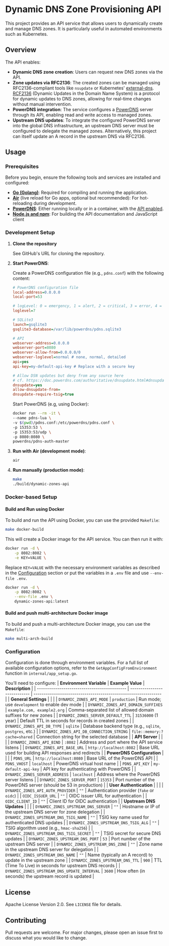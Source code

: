 # Dynamic DNS Zone Provisioning API

This project provides an API service that allows users to dynamically create and manage DNS zones. It is particularly useful in automated environments such as Kubernetes.

## Overview

The API enables:

- **Dynamic DNS zone creation**: Users can request new DNS zones via the API.
- **Zone updates via RFC2136**: The created zones can be managed using RFC2136-compliant tools like `nsupdate` or Kubernetes' [external-dns](https://github.com/kubernetes-sigs/external-dns). [RCF2136](https://datatracker.ietf.org/doc/html/rfc2136) (Dynamic Updates in the Domain Name System) is a protocol for dynamic updates to DNS zones, allowing for real-time changes without manual intervention.
- **PowerDNS integration**: The service configures a [PowerDNS](https://doc.powerdns.com/) server through its API, enabling read and write access to managed zones.
- **Upstream DNS updates**: To integrate the configured PowerDNS server into the global DNS infrastructure, an upstream DNS server must be configured to delegate the managed zones. Alternatively, this project can itself update an A record in the upstream DNS via RFC2136.

## Usage

### Prerequisites

Before you begin, ensure the following tools and services are installed and configured:

- **[Go (Golang)](https://go.dev/)**: Required for compiling and running the application.
- **[Air](https://github.com/cosmtrek/air)** (live reload for Go apps, optional but recommended): For hot-reloading during development.
- **[PowerDNS](https://www.powerdns.com/)**: Either running locally or in a container, with the [API enabled](https://doc.powerdns.com/authoritative/http-api/).
- **[Node.js and npm](https://docs.npmjs.com/downloading-and-installing-node-js-and-npm)**: For building the API documentation and JavaScript client

### Development Setup

1. **Clone the repository**

    See GitHub's URL for cloning the repository.

1. **Start PowerDNS**:

    Create a PowerDNS configuration file (e.g., `pdns.conf`) with the following content:

    ```ini
    # PowerDNS configuration file
    local-address=0.0.0.0
    local-port=53

    # logLevel: 0 = emergency, 1 = alert, 2 = critical, 3 = error, 4 = warning, 5 = notice, 6 = info, 7 = debug
    loglevel=7

    # SQLite3
    launch=gsqlite3
    gsqlite3-database=/var/lib/powerdns/pdns.sqlite3

    # API
    webserver-address=0.0.0.0
    webserver-port=8080
    webserver-allow-from=0.0.0.0/0
    webserver-loglevel=normal # none, normal, detailed
    api=yes
    api-key=my-default-api-key # Replace with a secure key

    # Allow DSN updates but deny from any source here
    # cf. https://doc.powerdns.com/authoritative/dnsupdate.html#dnsupdate-metadata
    dnsupdate=yes
    allow-dnsupdate-from=
    dnsupdate-require-tsig=true
    ```

    Start PowerDNS (e.g, using Docker):

    ```bash
    docker run --rm -it \
    --name pdns-lua \
    -v $(pwd)/pdns.conf:/etc/powerdns/pdns.conf \
    -p 15353:53 \
    -p 15353:53/udp \
    -p 8080:8080 \
    powerdns/pdns-auth-master 
    ```

1. **Run with Air (development mode)**:

    ```bash
    air
    ```

1. **Run manually (production mode)**:

    ```bash
    make
    ./build/dynamic-zones-api
    ```

### Docker-based Setup

#### Build and Run using Docker

To build and run the API using Docker, you can use the provided `Makefile`:

```bash
make docker-build
```

This will create a Docker image for the API service. You can then run it with:

```bash
docker run -d \
    -p 8082:8082 \
    -e KEY=VALUE \
```

Replace `KEY=VALUE` with the necessary environment variables as described in the [Configuration](#configuration) section or put the variables in a `.env` file and use `--env-file .env`.

```bash
docker run -d \
    -p 8082:8082 \
    --env-file .env \
    dynamic-zones-api:latest
```

#### Build and push multi-architecture Docker image

To build and push a multi-architecture Docker image, you can use the `Makefile`:

```bash
make multi-arch-build
```

### Configuration

Configuration is done through environment variables. For a full list of available configuration options, refer to the `GetAppConfigFromEnvironment` function in `internal/app_setup.go`.

You’ll need to configure:
| **Environment Variable**                     | **Example Value**            | **Description**                                                 |
| -------------------------------------------- | ---------------------------- | --------------------------------------------------------------- |
| **General Settings**                         |                              |                                                                 |
| `DYNAMIC_ZONES_API_MODE`                     | `production`                 | Run mode; use `development` to enable dev mode                  |
| `DYNAMIC_ZONES_API_DOMAIN_SUFFIXES`          | `example.com, example2.org`  | Comma-separated list of allowed domain suffixes for new zones   |
| `DYNAMIC_ZONES_SERVER_DEFAULT_TTL`           | `31536000` (1 year)          | Default TTL in seconds for records in created zones             |
| `DYNAMIC_ZONES_API_DB_TYPE`                  | `sqlite`                     | Database backend type (e.g., `sqlite`, `postgres`, etc.)        |
| `DYNAMIC_ZONES_API_DB_CONNECTION_STRING`     | `file::memory:?cache=shared` | Connection string for the selected database                     |
| **API Server**                               |                              |                                                                 |
| `DYNAMIC_ZONES_API_BIND`                     | `:8082`                      | Address and port where the API service listens                  |
| `DYNAMIC_ZONES_API_BASE_URL`                 | `http://localhost:8082`      | Base URL used for building API responses and redirects          |
| **PowerDNS Configuration**                   |                              |                                                                 |
| `PDNS_URL`                                   | `http://localhost:8080`      | Base URL of the PowerDNS API                                    |
| `PDNS_VHOST`                                 | `localhost`                  | PowerDNS virtual host name                                      |
| `PDNS_API_KEY`                               | `my-default-api-key`         | API key for authenticating with PowerDNS                        |
| `DYNAMIC_ZONES_SERVER_ADDRESS`               | `localhost`                  | Address where the PowerDNS server listens                       |
| `DYNAMIC_ZONES_SERVER_PORT`                  | `15353`                      | Port number of the PowerDNS server (should be 53 in production) |
| **User Authentication**                      |                              |                                                                 |
| `DYNAMIC_ZONES_API_AUTH_PROVIDER`            | `""`                         | Authentication provider (`fake` or `oidc`)                      |
| `OIDC_ISSUER_URL`                            | `""`                         | OIDC issuer URL for authentication                              |
| `OIDC_CLIENT_ID`                             | `""`                         | Client ID for OIDC authentication                               |
| **Upstream DNS Updates**                     |                              |                                                                 |
| `DYNAMIC_ZONES_UPSTREAM_DNS_SERVER`          | `""`                         | Hostname or IP of the upstream DNS server for zone delegation   |
| `DYNAMIC_ZONES_UPSTREAM_DNS_TSIG_NAME`       | `""`                         | TSIG key name used for authenticated DNS updates                |
| `DYNAMIC_ZONES_UPSTREAM_DNS_TSIG_ALG`        | `""`                         | TSIG algorithm used (e.g., `hmac-sha256`)                       |
| `DYNAMIC_ZONES_UPSTREAM_DNS_TSIG_SECRET`     | `""`                         | TSIG secret for secure DNS updates                              |
| `DYNAMIC_ZONES_UPSTREAM_DNS_PORT`            | `53`                         | Port number of the upstream DNS server                          |
| `DYNAMIC_ZONES_UPSTREAM_DNS_ZONE`            | `""`                         | Zone name in the upstream DNS server for delegation             |
| `DYNAMIC_ZONES_UPSTREAM_DNS_NAME`            | `""`                         | Name (typically an A record) to update in the upstream zone     |
| `DYNAMIC_ZONES_UPSTREAM_DNS_TTL`             | `900`                        | TTL (Time To Live) in seconds for upstream DNS records          |
| `DYNAMIC_ZONES_UPSTREAM_DNS_UPDATE_INTERVAL` | `3600`                       | How often (in seconds) the upstream record is updated           |



## License

 Apache License Version 2.0. See `LICENSE` file for details.

## Contributing

Pull requests are welcome. For major changes, please open an issue first to discuss what you would like to change.
